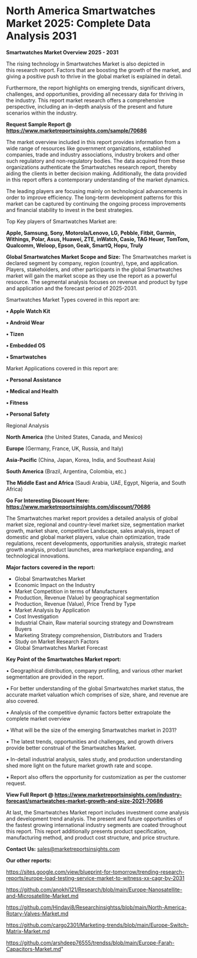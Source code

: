 # North America Smartwatches Market 2025: Complete Data Analysis 2031

<Strong> Smartwatches Market Overview 2025 - 2031</strong>

The rising technology in Smartwatches Market is also depicted in this research report. Factors that are boosting the growth of the market, and giving a positive push to thrive in the global market is explained in detail.

Furthermore, the report highlights on emerging trends, significant drivers, challenges, and opportunities, providing all necessary data for thriving in the industry. This report market research offers a comprehensive perspective, including an in-depth analysis of the present and future scenarios within the industry.

<strong>Request Sample Report @ <a href=https://www.marketreportsinsights.com/sample/70686>https://www.marketreportsinsights.com/sample/70686</a></strong>

The market overview included in this report provides information from a wide range of resources like government organizations, established companies, trade and industry associations, industry brokers and other such regulatory and non-regulatory bodies. The data acquired from these organizations authenticate the Smartwatches research report, thereby aiding the clients in better decision making. Additionally, the data provided in this report offers a contemporary understanding of the market dynamics.

The leading players are focusing mainly on technological advancements in order to improve efficiency. The long-term development patterns for this market can be captured by continuing the ongoing process improvements and financial stability to invest in the best strategies.

Top Key players of Smartwatches Market are:

<strong>Apple, Samsung, Sony, Motorola/Lenovo, LG, Pebble, Fitbit, Garmin, Withings, Polar, Asus, Huawei, ZTE, inWatch, Casio, TAG Heuer, TomTom, Qualcomm, Weloop, Epson, Geak, SmartQ, Hopu, Truly</strong>

<strong><b>Global Smartwatches Market Scope and Size:</b></strong>
The Smartwatches market is declared segment by company, region (country), type, and application. Players, stakeholders, and other participants in the global Smartwatches market will gain the market scope as they use the report as a powerful resource. The segmental analysis focuses on revenue and product by type and application and the forecast period of 2025-2031.

Smartwatches Market Types covered in this report are:

<strong>• Apple Watch Kit

• Android Wear

• Tizen

• Embedded OS

• Smartwatches</strong>

Market Applications covered in this report are:

<strong>• Personal Assistance

• Medical and Health

• Fitness

• Personal Safety</strong> 

Regional Analysis

<strong>North America</strong> (the United States, Canada, and Mexico)

<strong>Europe</strong> (Germany, France, UK, Russia, and Italy)

<strong>Asia-Pacific</strong> (China, Japan, Korea, India, and Southeast Asia)

<strong>South America</strong> (Brazil, Argentina, Colombia, etc.)

<strong>The Middle East and Africa</strong> (Saudi Arabia, UAE, Egypt, Nigeria, and South Africa)

<strong>Go For Interesting Discount Here: <a href=https://www.marketreportsinsights.com/discount/70686>https://www.marketreportsinsights.com/discount/70686</a></strong>

The Smartwatches market report provides a detailed analysis of global market size, regional and country-level market size, segmentation market growth, market share, competitive Landscape, sales analysis, impact of domestic and global market players, value chain optimization, trade regulations, recent developments, opportunities analysis, strategic market growth analysis, product launches, area marketplace expanding, and technological innovations.

<strong><b>Major factors covered in the report:</b></strong>
<ul>
  <li>Global Smartwatches Market </li>
  <li>Economic Impact on the Industry</li>
  <li>Market Competition in terms of Manufacturers</li>
  <li>Production, Revenue (Value) by geographical segmentation</li>
  <li>Production, Revenue (Value), Price Trend by Type</li>
  <li>Market Analysis by Application</li>
  <li>Cost Investigation</li>
  <li>Industrial Chain, Raw material sourcing strategy and Downstream Buyers</li>
  <li>Marketing Strategy comprehension, Distributors and Traders</li>
  <li>Study on Market Research Factors</li>
  <li>Global Smartwatches Market Forecast</li>
</ul>

<strong><b>Key Point of the Smartwatches Market report:</b></strong>

• Geographical distribution, company profiling, and various other market segmentation are provided in the report.

• For better understanding of the global Smartwatches market status, the accurate market valuation which comprises of size, share, and revenue are also covered.

• Analysis of the competitive dynamic factors better extrapolate the complete market overview

• What will be the size of the emerging Smartwatches market in 2031?

• The latest trends, opportunities and challenges, and growth drivers provide better construal of the Smartwatches Market.

• In-detail industrial analysis, sales study, and production understanding shed more light on the future market growth rate and scope.

• Report also offers the opportunity for customization as per the customer request.

<strong><b>View Full Report @ <a href=https://www.marketreportsinsights.com/industry-forecast/smartwatches-market-growth-and-size-2021-70686>https://www.marketreportsinsights.com/industry-forecast/smartwatches-market-growth-and-size-2021-70686</a></b></strong>


At last, the Smartwatches Market report includes investment come analysis and development trend analysis. The present and future opportunities of the fastest growing international industry segments are coated throughout this report. This report additionally presents product specification, manufacturing method, and product cost structure, and price structure.

<strong>Contact Us:</strong>
sales@marketreportsinsights.com

<strong>Our other reports:</strong>

<a href=https://sites.google.com/view/blueprint-for-tomorrow/trending-research-reports/europe-load-testing-service-market-to-witness-xx-cagr-by-2031>https://sites.google.com/view/blueprint-for-tomorrow/trending-research-reports/europe-load-testing-service-market-to-witness-xx-cagr-by-2031</a>

<a href=https://github.com/anokhi121/Research/blob/main/Europe-Nanosatellite-and-Microsatellite-Market.md>https://github.com/anokhi121/Research/blob/main/Europe-Nanosatellite-and-Microsatellite-Market.md</a>

<a href=https://github.com/Hindavi8/Researchinsightss/blob/main/North-America-Rotary-Valves-Market.md>https://github.com/Hindavi8/Researchinsightss/blob/main/North-America-Rotary-Valves-Market.md</a>

<a href=https://github.com/cargo2301/Marketing-trends/blob/main/Europe-Switch-Matrix-Market.md>https://github.com/cargo2301/Marketing-trends/blob/main/Europe-Switch-Matrix-Market.md</a>

<a href=https://github.com/arshdeep76555/trendss/blob/main/Europe-Farah-Capacitors-Market.md>https://github.com/arshdeep76555/trendss/blob/main/Europe-Farah-Capacitors-Market.md</a>"
